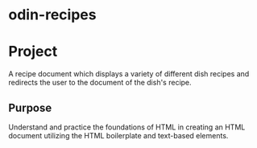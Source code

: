 # odin-recipes

# Project

A recipe document which displays a variety of different dish recipes and redirects the user to the document of the dish's recipe.

## Purpose

Understand and practice the foundations of HTML in creating an HTML document utilizing the HTML boilerplate and text-based elements.
